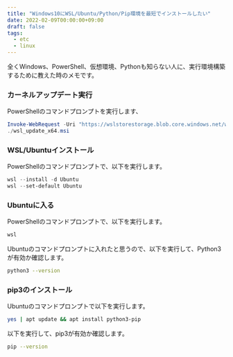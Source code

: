 ```yaml
---
title: "Windows10にWSL/Ubuntu/Python/Pip環境を最短でインストールしたい"
date: 2022-02-09T00:00:00+09:00
draft: false
tags:
  - etc
  - linux
---
```


全くWindows、PowerShell、仮想環境、Pythonも知らない人に、実行環境構築するために教えた時のメモです。

### カーネルアップデート実行

PowerShellのコマンドプロンプトを実行します、

```powershell
Invoke-WebRequest -Uri "https://wslstorestorage.blob.core.windows.net/wslblob/wsl_update_x64.msi" -OutFile "wsl_update_x64.msi"
./wsl_update_x64.msi
```
### WSL/Ubuntuインストール

PowerShellのコマンドプロンプトで、以下を実行します。

```powershell
wsl --install -d Ubuntu
wsl --set-default Ubuntu
```

### Ubuntuに入る

PowerShellのコマンドプロンプトで、以下を実行します。

```powershell
wsl
```

Ubuntuのコマンドプロンプトに入れたと思うので、以下を実行して、Python3が有効か確認します。

```sh
python3 --version
```

### pip3のインストール

Ubuntuのコマンドプロンプトで以下を実行します。

```sh
yes | apt update && apt install python3-pip
```

以下を実行して、pip3が有効か確認します。

```sh
pip --version
```